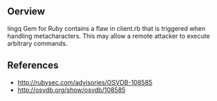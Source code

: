 ## Oerview
lingq Gem for Ruby contains a flaw in client.rb that is triggered when handling metacharacters. This may allow a remote attacker to execute arbitrary commands.

## References
- http://rubysec.com/advisories/OSVDB-108585
- http://osvdb.org/show/osvdb/108585
